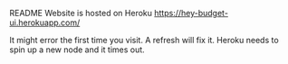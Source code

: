 README
Website is hosted on Heroku https://hey-budget-ui.herokuapp.com/

It might error the first time you visit. A refresh will fix it. Heroku needs to spin up a new node and it times out.
